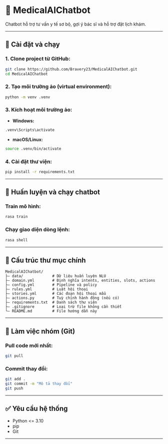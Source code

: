 # 🧠 MedicalAIChatbot

Chatbot hỗ trợ tư vấn y tế sơ bộ, gợi ý bác sĩ và hỗ trợ đặt lịch khám.

---

## 🚀 Cài đặt và chạy

### 1. Clone project từ GitHub:

```bash
git clone https://github.com/Bravery23/MedicalAIChatbot.git
cd MedicalAIChatbot
```

### 2. Tạo môi trường ảo (virtual environment):

```bash
python -m venv .venv
```

### 3. Kích hoạt môi trường ảo:

* **Windows:**

```bash
.venv\Scripts\activate
```

* **macOS/Linux:**

```bash
source .venv/bin/activate
```

### 4. Cài đặt thư viện:

```bash
pip install -r requirements.txt
```

---

## 🧪 Huấn luyện và chạy chatbot

### Train mô hình:

```bash
rasa train
```

### Chạy giao diện dòng lệnh:

```bash
rasa shell
```

---

## 📁 Cấu trúc thư mục chính

```
MedicalAIChatbot/
├— data/             # Dữ liệu huấn luyện NLU
├— domain.yml        # Định nghĩa intents, entities, slots, actions
├— config.yml        # Pipeline và policy
├— rules.yml         # Luật hội thoại
├— stories.yml       # Các đoạn hội thoại mẫu
├— actions.py        # Tuỳ chỉnh hành động (nếu có)
├— requirements.txt  # Danh sách thư viện
├— .gitignore        # Loại trừ file không cần thiết
└— README.md         # File hướng dẫn này
```

---

## 👥 Làm việc nhóm (Git)

### Pull code mới nhất:

```bash
git pull
```

### Commit thay đổi:

```bash
git add .
git commit -m "Mô tả thay đổi"
git push
```

---

## ✅ Yêu cầu hệ thống

* Python <= 3.10
* pip
* Git

---
